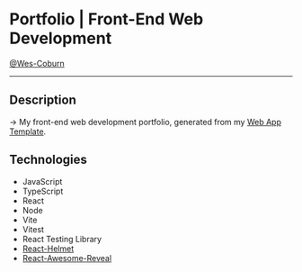 # Portfolio | Front-End Web Development

[@Wes-Coburn](https://github.com/Wes-Coburn)

---

## Description

-> My front-end web development portfolio, generated from my [Web App Template](https://github.com/Wes-Coburn/template-MERN-app).

## Technologies

- JavaScript
- TypeScript
- React
- Node
- Vite
- Vitest
- React Testing Library
- [React-Helmet](https://www.npmjs.com/package/react-helmet)
- [React-Awesome-Reveal](https://www.npmjs.com/package/react-awesome-reveal)
